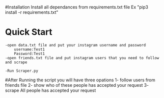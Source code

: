 #Installation
Install all dependances from requirements.txt file Ex "pip3 install -r requirements.txt"


# Quick Start
	-open data.txt file and put your instagram username and password 
		username:Test1
		Password:Test1
	-open friends.txt file and put instagram users that you need to follow and scrape
	
	-Run Scraper.py

#After Running the script you will have three opations 
	1- follow users from friends file
	2- show who of these people has accepted your request 
	3- scrape All people has accepted your request 